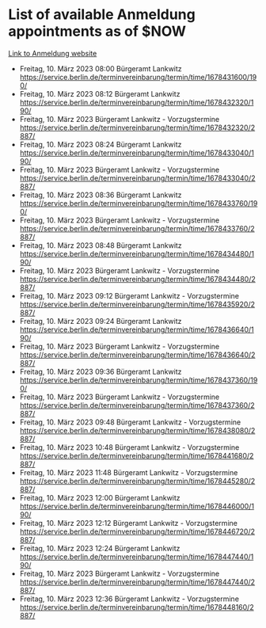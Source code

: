 # List of available Anmeldung appointments as of $NOW
[Link to Anmeldung website](https://service.berlin.de/terminvereinbarung/termin/tag.php?termin=1&anliegen[]=120686&dienstleisterlist=122210,122217,327316,122219,327312,122227,327314,122231,327346,122243,327348,122254,122252,329742,122260,329745,122262,329748,122271,327278,122273,327274,122277,327276,330436,122280,327294,122282,327290,122284,327292,122291,327270,122285,327266,122286,327264,122296,327268,150230,329760,122297,327286,122294,327284,122312,329763,122314,329775,122304,327330,122311,327334,122309,327332,317869,122281,327352,122279,329772,122283,122276,327324,122274,327326,122267,329766,122246,327318,122251,327320,122257,327322,122208,327298,122226,327300&herkunft=http%3A%2F%2Fservice.berlin.de%2Fdienstleistung%2F120686%2F)
- Freitag, 10. März 2023 08:00 Bürgeramt Lankwitz https://service.berlin.de/terminvereinbarung/termin/time/1678431600/190/
- Freitag, 10. März 2023 08:12 Bürgeramt Lankwitz https://service.berlin.de/terminvereinbarung/termin/time/1678432320/190/
- Freitag, 10. März 2023  Bürgeramt Lankwitz - Vorzugstermine https://service.berlin.de/terminvereinbarung/termin/time/1678432320/2887/
- Freitag, 10. März 2023 08:24 Bürgeramt Lankwitz https://service.berlin.de/terminvereinbarung/termin/time/1678433040/190/
- Freitag, 10. März 2023  Bürgeramt Lankwitz - Vorzugstermine https://service.berlin.de/terminvereinbarung/termin/time/1678433040/2887/
- Freitag, 10. März 2023 08:36 Bürgeramt Lankwitz https://service.berlin.de/terminvereinbarung/termin/time/1678433760/190/
- Freitag, 10. März 2023  Bürgeramt Lankwitz - Vorzugstermine https://service.berlin.de/terminvereinbarung/termin/time/1678433760/2887/
- Freitag, 10. März 2023 08:48 Bürgeramt Lankwitz https://service.berlin.de/terminvereinbarung/termin/time/1678434480/190/
- Freitag, 10. März 2023  Bürgeramt Lankwitz - Vorzugstermine https://service.berlin.de/terminvereinbarung/termin/time/1678434480/2887/
- Freitag, 10. März 2023 09:12 Bürgeramt Lankwitz - Vorzugstermine https://service.berlin.de/terminvereinbarung/termin/time/1678435920/2887/
- Freitag, 10. März 2023 09:24 Bürgeramt Lankwitz https://service.berlin.de/terminvereinbarung/termin/time/1678436640/190/
- Freitag, 10. März 2023  Bürgeramt Lankwitz - Vorzugstermine https://service.berlin.de/terminvereinbarung/termin/time/1678436640/2887/
- Freitag, 10. März 2023 09:36 Bürgeramt Lankwitz https://service.berlin.de/terminvereinbarung/termin/time/1678437360/190/
- Freitag, 10. März 2023  Bürgeramt Lankwitz - Vorzugstermine https://service.berlin.de/terminvereinbarung/termin/time/1678437360/2887/
- Freitag, 10. März 2023 09:48 Bürgeramt Lankwitz - Vorzugstermine https://service.berlin.de/terminvereinbarung/termin/time/1678438080/2887/
- Freitag, 10. März 2023 10:48 Bürgeramt Lankwitz - Vorzugstermine https://service.berlin.de/terminvereinbarung/termin/time/1678441680/2887/
- Freitag, 10. März 2023 11:48 Bürgeramt Lankwitz - Vorzugstermine https://service.berlin.de/terminvereinbarung/termin/time/1678445280/2887/
- Freitag, 10. März 2023 12:00 Bürgeramt Lankwitz https://service.berlin.de/terminvereinbarung/termin/time/1678446000/190/
- Freitag, 10. März 2023 12:12 Bürgeramt Lankwitz - Vorzugstermine https://service.berlin.de/terminvereinbarung/termin/time/1678446720/2887/
- Freitag, 10. März 2023 12:24 Bürgeramt Lankwitz https://service.berlin.de/terminvereinbarung/termin/time/1678447440/190/
- Freitag, 10. März 2023  Bürgeramt Lankwitz - Vorzugstermine https://service.berlin.de/terminvereinbarung/termin/time/1678447440/2887/
- Freitag, 10. März 2023 12:36 Bürgeramt Lankwitz - Vorzugstermine https://service.berlin.de/terminvereinbarung/termin/time/1678448160/2887/
